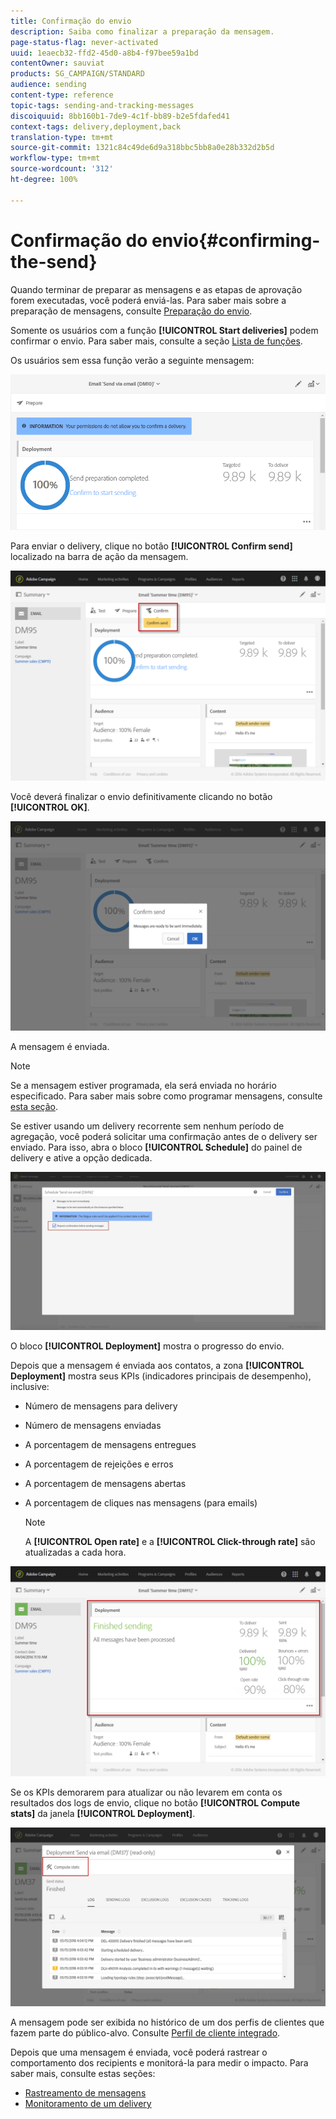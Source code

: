 ```yaml
---
title: Confirmação do envio
description: Saiba como finalizar a preparação da mensagem.
page-status-flag: never-activated
uuid: 1eaecb32-ffd2-45d0-a8b4-f97bee59a1bd
contentOwner: sauviat
products: SG_CAMPAIGN/STANDARD
audience: sending
content-type: reference
topic-tags: sending-and-tracking-messages
discoiquuid: 8bb160b1-7de9-4c1f-bb89-b2e5fdafed41
context-tags: delivery,deployment,back
translation-type: tm+mt
source-git-commit: 1321c84c49de6d9a318bbc5bb8a0e28b332d2b5d
workflow-type: tm+mt
source-wordcount: '312'
ht-degree: 100%

---
```



# Confirmação do envio{#confirming-the-send}

Quando terminar de preparar as mensagens e as etapas de aprovação forem executadas, você poderá enviá-las. Para saber mais sobre a preparação de mensagens, consulte [Preparação do envio](../../sending/using/preparing-the-send.md).

Somente os usuários com a função **[!UICONTROL Start deliveries]** podem confirmar o envio. Para saber mais, consulte a seção [Lista de funções](../../administration/using/list-of-roles.md).

Os usuários sem essa função verão a seguinte mensagem:

![](assets/confirm_delivery_2.png)

Para enviar o delivery, clique no botão **[!UICONTROL Confirm send]** localizado na barra de ação da mensagem.

![](assets/confirm_delivery.png)

Você deverá finalizar o envio definitivamente clicando no botão **[!UICONTROL OK]**.

![](assets/confirm_delivery1.png)

A mensagem é enviada.

>[!NOTE]
>
>Se a mensagem estiver programada, ela será enviada no horário especificado. Para saber mais sobre como programar mensagens, consulte [esta seção](../../sending/using/about-scheduling-messages.md).

Se estiver usando um delivery recorrente sem nenhum período de agregação, você poderá solicitar uma confirmação antes de o delivery ser enviado. Para isso, abra o bloco **[!UICONTROL Schedule]** do painel de delivery e ative a opção dedicada.

![](assets/confirmation_recurring_deliveries.png)

O bloco **[!UICONTROL Deployment]** mostra o progresso do envio.

Depois que a mensagem é enviada aos contatos, a zona **[!UICONTROL Deployment]** mostra seus KPIs (indicadores principais de desempenho), inclusive:

* Número de mensagens para delivery
* Número de mensagens enviadas
* A porcentagem de mensagens entregues
* A porcentagem de rejeições e erros
* A porcentagem de mensagens abertas
* A porcentagem de cliques nas mensagens (para emails)

   >[!NOTE]
   >
   >A **[!UICONTROL Open rate]** e a **[!UICONTROL Click-through rate]** são atualizadas a cada hora.

![](assets/sending_delivery.png)

Se os KPIs demorarem para atualizar ou não levarem em conta os resultados dos logs de envio, clique no botão **[!UICONTROL Compute stats]** da janela **[!UICONTROL Deployment]**.

![](assets/sending_delivery7.png)

A mensagem pode ser exibida no histórico de um dos perfis de clientes que fazem parte do público-alvo. Consulte [Perfil de cliente integrado](../../audiences/using/integrated-customer-profile.md).

Depois que uma mensagem é enviada, você poderá rastrear o comportamento dos recipients e monitorá-la para medir o impacto. Para saber mais, consulte estas seções:

* [Rastreamento de mensagens](../../sending/using/tracking-messages.md)
* [Monitoramento de um delivery](../../sending/using/monitoring-a-delivery.md)

